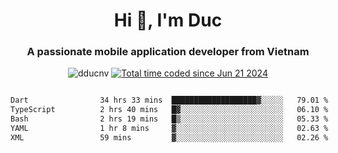 <h1 align="center">
  Hi 👋, I'm  Duc</h1>
<h3 align="center">A passionate mobile application developer from Vietnam</h3>  
  
<p align="center"> <img src="https://komarev.com/ghpvc/?username=dducnv&label=Profile%20views&color=0e75b6&style=flat" alt="dducnv" /> 
<a href="https://wakatime.com/@4d2a2cd9-1bcb-4dd1-84a4-dce128a35137"><img src="https://wakatime.com/badge/user/4d2a2cd9-1bcb-4dd1-84a4-dce128a35137.svg" alt="Total time coded since Jun 21 2024" /></a>
</p>  

<div style="width: 100vw; overflow-x: auto; flex:center">
  <!--START_SECTION:waka-->

```txt
Dart                34 hrs 33 mins  ███████████████████▓░░░░░   79.01 %
TypeScript          2 hrs 40 mins   █▓░░░░░░░░░░░░░░░░░░░░░░░   06.10 %
Bash                2 hrs 19 mins   █▒░░░░░░░░░░░░░░░░░░░░░░░   05.33 %
YAML                1 hr 8 mins     ▓░░░░░░░░░░░░░░░░░░░░░░░░   02.63 %
XML                 59 mins         ▓░░░░░░░░░░░░░░░░░░░░░░░░   02.26 %
```

<!--END_SECTION:waka-->
</div>




  
